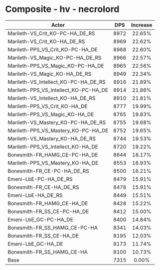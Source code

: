 # Composite - hv - necrolord
| Actor | DPS | Increase |
|---|:---:|:---:|
|Marileth-VS_Crit_KO-PC-HA_DE_RS|8972|22.65%|
|Marileth-VS_Crit_KO-HA_DE_RS|8969|22.62%|
|Marileth-PPS_VS_Crit_KO-PC-HA_DE|8968|22.60%|
|Marileth-VS_Magic_KO-PC-HA_DE_RS|8966|22.57%|
|Marileth-PPS_VS_Magic_KO-PC-HA_DE|8965|22.56%|
|Marileth-VS_Magic_KO-HA_DE_RS|8949|22.34%|
|Marileth-VS_Intellect_KO-PC-HA_DE_RS|8916|21.89%|
|Marileth-PPS_VS_Intellect_KO-PC-HA_DE|8914|21.86%|
|Marileth-VS_Intellect_KO-HA_DE_RS|8910|21.81%|
|Marileth-PPS_VS_Crit_KO-HA_DE|8777|19.99%|
|Marileth-PPS_VS_Magic_KO-HA_DE|8765|19.83%|
|Marileth-VS_Mastery_KO-PC-HA_DE_RS|8755|19.68%|
|Marileth-PPS_VS_Mastery_KO-PC-HA_DE|8752|19.65%|
|Marileth-VS_Mastery_KO-HA_DE_RS|8744|19.53%|
|Marileth-PPS_VS_Intellect_KO-HA_DE|8720|19.22%|
|Bonesmith-FR_HAMG_CE-PC-HA_DE|8644|18.17%|
|Marileth-PPS_VS_Mastery_KO-HA_DE|8553|16.93%|
|Bonesmith-FR_CE-PC-HA_DE_RS|8500|16.21%|
|Emeni-LbE-PC-HA_DE_RS|8479|15.91%|
|Bonesmith-FR_CE-HA_DE_RS|8478|15.91%|
|Emeni-LbE-HA_DE_RS|8449|15.51%|
|Bonesmith-FR_HAMG_CE-HA_DE|8428|15.22%|
|Bonesmith-FR_SS_CE-PC-HA_DE|8412|15.00%|
|Emeni-LbE_GC-PC-HA_DE|8400|14.84%|
|Bonesmith-FR_SS_HAMG_CE-PC-HA|8341|14.03%|
|Bonesmith-FR_SS_CE-HA_DE|8195|12.03%|
|Emeni-LbE_GC-HA_DE|8173|11.74%|
|Bonesmith-FR_SS_HAMG_CE-HA|8100|10.73%|
|Base|7315|0.00%|
